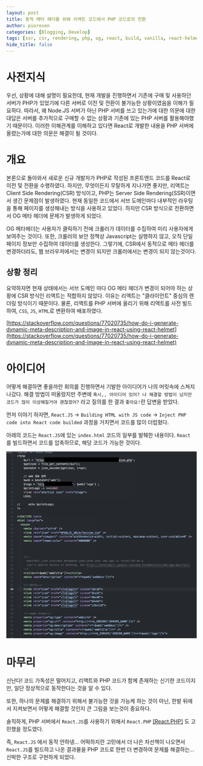 ```yaml
---
layout: post
title: 동적 메타 헤더를 위해 리액트 코드에서 PHP 코드로의 전환
author: piorosen
categories: [Blogging, Develop]
tags: [ssr, csr, rendering, php, og, react, build, vanilla, react-helmet]
hide_title: false
---
```


# 사전지식

우선, 상황에 대해 설명이 필요한데, 현재 개발을 진행하면서 기존에 구매 및 사용하던 서버가 PHP가 있었기에 다른 서버로 이전 및 전환이 불가능한 상황이였음을 이해가 필요하다. 따라서, 왜 Node.JS 서버가 아닌 PHP 서버를 쓰고 있는가에 대한 의문에 대한 대답은 서버를 추가적으로 구매할 수 없는 상황과 기존에 있는 PHP 서버를 활용해야했기 때문이다. 이러한 이해관계를 이해하고 있다면 React로 개발한 내용을 PHP 서버에 올렸는가에 대한 의문은 해결이 될 것이다.

# 개요

본론으로 돌아와서 새로운 신규 개발자가 PHP로 작성된 프론트엔드 코드를 React로 이전 및 전환을 수행하였다. 하지만, 무엇이든지 무탈하게 지나가면 좋지만, 리액트는 Client Side Rendering(CSR) 방식이고, PHP는 Server Side Rendering(SSR)이면서 생긴 문제점이 발생하였다. 현재 동일한 코드에서 서브 도메인마다 내부적인 라우팅을 통해 페이지를 생성해내는 방식을 사용하고 있었다. 하지만 CSR 방식으로 전환하면서 OG 메타 헤더에 문제가 발생하게 되었다.

OG 메타헤더는 사용자가 클릭하기 전에 크롤러가 데이터를 수집하여 미리 사용자에게 보여주는 것이다. 또한, 크롤러의 보안 정책상 Javascript는 실행하지 않고, 오직 단일 페이지 정보만 수집하여 데이터를 생성한다. 그렇기에, CSR에서 동적으로 메타 헤더를 변경하더라도, 웹 브라우저에서는 변경이 되지만 크롤러에서는 변경이 되지 않는것이다.

## 상황 정리

요약하자면 현재 상태에서는 서브 도메인 마다 OG 메타 헤더가 변경이 되어야 하는 상황에 CSR 방식인 리액트는 적합하지 않았다. 이유는 리액트는 "클라이언트" 중심의 렌더링 방식이기 때문이다. 물론, 리액트를 PHP 서버에 올리기 위해 리액트를 사전 빌드하여, `CSS`, `JS`, `HTML`로 변환하여 배포하였다.

[https://stackoverflow.com/questions/77020735/how-do-i-generate-dynamic-meta-description-and-image-in-react-using-react-helmet](https://stackoverflow.com/questions/77020735/how-do-i-generate-dynamic-meta-description-and-image-in-react-using-react-helmet)

# 아이디어

어떻게 해결하면 좋을까란 회의를 진행하면서 기발한 아이디어가 나의 머릿속에 스쳐지나갔다. 해결 방법이 떠올랐지만 주변에 `혹시,, 아이디어 있어? 나 해결할 방법이 났지만 코드가 많이 이상해질거야 괜찮겠어?` 라고 질의를 한 결과 `좋아요!`란 답변을 받았다.

먼저 이야기 하자면, `React.JS` -> `Building HTML with JS code` -> `Inject PHP code into React code builded` 과정을 거치면서 코드를 많이 더럽혔다.

아래의 코드는 `React.JS`에 있는 `index.html` 코드의 일부를 발췌한 내용이다. `React` 를 빌드하면서 코드를 압축하므로, 해당 코드가 가능한 것이다.

![](/assets/img/post/2023-11-12-01.png) 

# 마무리

신난다! 코드 가독성은 떨어지고, 리액트와 PHP 코드가 함께 존재하는 신기한 코드이지만, 일단 정상적으로 동작한다는 것을 알 수 있다.

또한, 하나의 문제를 해결하기 위해서 불가능한 것을 가능케 하는 것이 아닌, 한발 뒤에서 지켜보면서 어떻게 해결할 것인지 큰 그림을 보는것이 중요하다.

솔직하게, PHP 서버에서 `React.JS`를 사용하기 위해서 `React.PHP` [[React.PHP]](https://reactphp.org/) 도 고민했을 정도였다.

즉, `React.JS` 에서 동작 안하넹... 어떡하지란 고민에서 더 나은 차선책이 나오면서 `React.JS`를 빌드하고 나온 결과물을 PHP 코드로 한번 더 변경하여 문제를 해결하는... 신박한 구조로 구현하게 되었다.





